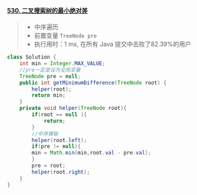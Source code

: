 #### [530. 二叉搜索树的最小绝对差](https://leetcode-cn.com/problems/minimum-absolute-difference-in-bst/)

> - 中序遍历
> - 前置变量 `TreeNode pre`
> - 执行用时：1 ms, 在所有 Java 提交中击败了82.39%的用户

```java
class Solution {
    int min = Integer.MAX_VALUE;
    //pre一定是设为全局变量
    TreeNode pre = null;
    public int getMinimumDifference(TreeNode root) {
        helper(root);
        return min;
    }
    private void helper(TreeNode root){
        if(root == null ){
            return;
        }
        //中序模板
        helper(root.left);
        if(pre != null){
        min = Math.min(min,root.val - pre.val);
        }
        pre = root;
        helper(root.right);
    }
}
```

